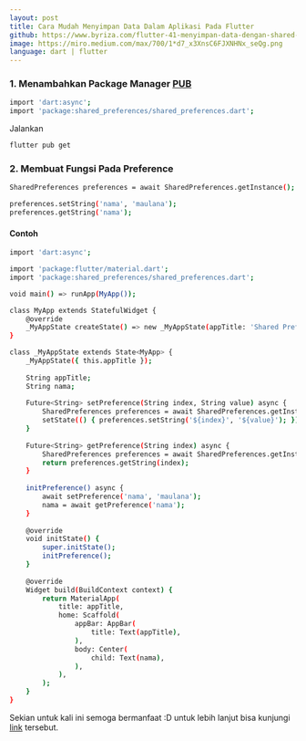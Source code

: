 ```yaml
---
layout: post
title: Cara Mudah Menyimpan Data Dalam Aplikasi Pada Flutter
github: https://www.byriza.com/flutter-41-menyimpan-data-dengan-shared-preferences-pada-flutter
image: https://miro.medium.com/max/700/1*d7_x3XnsC6FJXNHNx_seQg.png
language: dart | flutter
---
```


### 1. Menambahkan Package Manager [PUB](https://pub.dev/packages/shared_preferences)
```bash
import 'dart:async';
import 'package:shared_preferences/shared_preferences.dart';
```

Jalankan
```bash
flutter pub get
```

### 2. Membuat Fungsi Pada Preference
```bash
SharedPreferences preferences = await SharedPreferences.getInstance();

preferences.setString('nama', 'maulana');
preferences.getString('nama');
```

#### Contoh
```bash
import 'dart:async';

import 'package:flutter/material.dart';
import 'package:shared_preferences/shared_preferences.dart';

void main() => runApp(MyApp());

class MyApp extends StatefulWidget {
    @override
    _MyAppState createState() => new _MyAppState(appTitle: 'Shared Preference Demo');
}

class _MyAppState extends State<MyApp> {
    _MyAppState({ this.appTitle });
    
    String appTitle;
    String nama;
    
    Future<String> setPreference(String index, String value) async {
        SharedPreferences preferences = await SharedPreferences.getInstance();
        setState(() { preferences.setString('${index}', '${value}'); });
    }
    
    Future<String> getPreference(String index) async {
        SharedPreferences preferences = await SharedPreferences.getInstance();
        return preferences.getString(index);
    }
    
    initPreference() async {
        await setPreference('nama', 'maulana');
        nama = await getPreference('nama');
    }
    
    @override
    void initState() {
        super.initState();
        initPreference();
    }
    
    @override
    Widget build(BuildContext context) {
        return MaterialApp(
            title: appTitle,
            home: Scaffold(
                appBar: AppBar(
                    title: Text(appTitle),
                ),
                body: Center(
                    child: Text(nama),
                ),
            ),
        );
    }
}
```

Sekian untuk kali ini semoga bermanfaat :D untuk lebih lanjut bisa kunjungi [link](https://www.byriza.com/flutter-41-menyimpan-data-dengan-shared-preferences-pada-flutter) tersebut.
